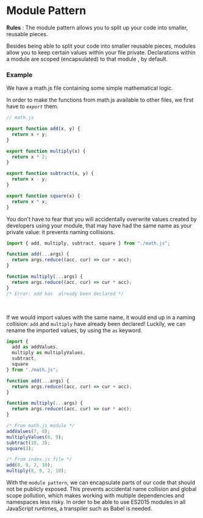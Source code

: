 # Module Pattern

**Rules** : The module pattern allows you to split up your code into smaller, reusable pieces.

Besides being able to split your code into smaller reusable pieces, modules allow you to keep certain values within your file private. Declarations within a module are scoped (encapsulated) to that module , by default.


### Example

We have a math.js file containing some simple mathematical logic. 

In order to make the functions from math.js available to other files, we first have to *`export`* them.

```js 
// math.js

export function add(x, y) {
  return x + y;
}

export function multiply(x) {
  return x * 2;
}

export function subtract(x, y) {
  return x - y;
}

export function square(x) {
  return x * x;
}

```

You don't have to fear that you will accidentally overwrite values created by developers using your module, that may have had the same name as your private value: it prevents naming collisions.

```js
import { add, multiply, subtract, square } from "./math.js";

function add(...args) {
  return args.reduce((acc, cur) => cur + acc);
}

function multiply(...args) {
  return args.reduce((acc, cur) => cur * acc);
}
/* Error: add has  already been declared */
```

<br>

If we would import values with the same name, it would end up in a naming collision: `add` and `multiply` have already been declared! Luckily, we can rename the imported values, by using the `as` keyword.

```js
import {
  add as addValues,
  multiply as multiplyValues,
  subtract,
  square
} from "./math.js";

function add(...args) {
  return args.reduce((acc, cur) => cur + acc);
}

function multiply(...args) {
  return args.reduce((acc, cur) => cur * acc);
}

/* From math.js module */
addValues(7, 8);
multiplyValues(8, 9);
subtract(10, 3);
square(3);

/* From index.js file */
add(8, 9, 2, 10);
multiply(8, 9, 2, 10);
```

With the `module pattern`, we can encapsulate parts of our code that should not be publicly exposed. This prevents accidental name collision and global scope pollution, which makes working with multiple dependencies and namespaces less risky. In order to be able to use ES2015 modules in all JavaScript runtimes, a transpiler such as Babel is needed.